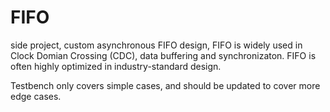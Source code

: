 # FIFO
side project, custom asynchronous FIFO design, FIFO is widely used in Clock Domian Crossing (CDC), data buffering and synchronizaton. FIFO is
often highly optimized in industry-standard design.

Testbench only covers simple cases, and should be updated to cover more edge cases.
